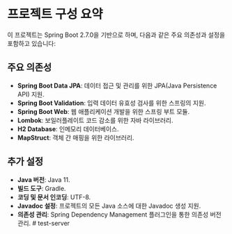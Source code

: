 # 프로젝트 구성 요약

이 프로젝트는 Spring Boot 2.7.0을 기반으로 하며, 다음과 같은 주요 의존성과 설정을 포함하고 있습니다:

## 주요 의존성

- **Spring Boot Data JPA**: 데이터 접근 및 관리를 위한 JPA(Java Persistence API) 지원.
- **Spring Boot Validation**: 입력 데이터 유효성 검사를 위한 스프링의 지원.
- **Spring Boot Web**: 웹 애플리케이션 개발을 위한 스프링 부트 모듈.
- **Lombok**: 보일러플레이트 코드 감소를 위한 자바 라이브러리.
- **H2 Database**: 인메모리 데이터베이스.
- **MapStruct**: 객체 간 매핑을 위한 라이브러리.

## 추가 설정

- **Java 버전**: Java 11.
- **빌드 도구**: Gradle.
- **코딩 및 문서 인코딩**: UTF-8.
- **Javadoc 설정**: 프로젝트의 모든 Java 소스에 대한 Javadoc 생성 지원.
- **의존성 관리**: Spring Dependency Management 플러그인을 통한 의존성 버전 관리.
#   t e s t - s e r v e r  
 